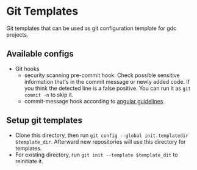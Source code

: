 # Git Templates
Git templates that can be used as git configuration template for gdc projects. 

## Available configs
- Git hooks
  - security scanning pre-commit hook: Check possible sensitive information that's in the commit message or newly added code. If you think the detected line is a false positive. You can run it as `git commit -n` to skip it.
  - commit-message hook according to [angular guidelines](https://docs.google.com/document/d/1QrDFcIiPjSLDn3EL15IJygNPiHORgU1_OOAqWjiDU5Y/edit#).


## Setup git templates
- Clone this directory, then run `git config --global init.templatedir $template_dir`. Afterward new repositories will use this directory for templates.
- For existing directory, run  `git init --template $template_dit` to reinitiate it.
